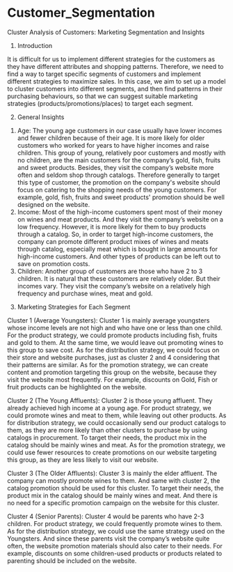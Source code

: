 # Customer_Segmentation

Cluster Analysis of Customers: Marketing Segmentation and Insights 

1. Introduction

It is difficult for us to implement different strategies for the customers as they have different attributes and shopping patterns. Therefore, we need to find a way to target specific segments of customers and implement different strategies to maximize sales. In this case, we aim to set up a model to cluster customers into different segments, and then find patterns in their purchasing behaviours, so that we can suggest suitable marketing strategies (products/promotions/places) to target each segment.

2. General Insights   

1) Age: The young age customers in our case usually have lower incomes and fewer children because of their age. It is more likely for older customers who worked for years to have higher incomes and raise children. This group of young, relatively poor customers and mostly with no children, are the main customers for the company’s gold, fish, fruits and sweet products. Besides, they visit the company’s website more often and seldom shop through catalogs. Therefore generally to target this type of customer, the promotion on the company's website should focus on catering to the shopping needs of the young customers. For example, gold, fish, fruits and sweet products' promotion should be well designed on the website.
2) Income: Most of the high-income customers spent most of their money on wines and meat products. And they visit the company’s website on a low frequency. However, it is more likely for them to buy products through a catalog. So, in order to target high-income customers, the company can promote different product mixes of wines and meats through catalog, especially meat which is bought in large amounts for high-income customers. And other types of products can be left out to save on promotion costs.
3) Children: Another group of customers are those who have 2 to 3 children. It is natural that these customers are relatively older. But their incomes vary. They visit the company’s website on a relatively high frequency and purchase wines, meat and gold.

3. Marketing Strategies for Each Segment

Cluster 1 (Average Youngsters):
Cluster 1 is mainly average youngsters whose income levels are not high and who have one or less than one child. For the product strategy, we could promote products including fish, fruits and gold to them. At the same time, we would leave out promoting wines to this group to save cost. As for the distribution strategy, we could focus on their store and website purchases, just as cluster 2 and 4 considering that their patterns are similar. As for the promotion strategy, we can create content and promotion targeting this group on the website, because they visit the website most frequently. For example, discounts on Gold, Fish or fruit products can be highlighted on the website.

Cluster 2 (The Young Affluents):
Cluster 2 is those young affluent. They already achieved high income at a young age. For product strategy, we could promote wines and meat to them, while leaving out other products. As for distribution strategy, we could occasionally send our product catalogs to them, as they are more likely than other clusters to purchase by using catalogs in procurement. To target their needs, the product mix in the catalog should be mainly wines and meat. As for the promotion strategy, we could use fewer resources to create promotions on our website targeting this group, as they are less likely to visit our website.

Cluster 3 (The Older Affluents):
Cluster 3 is mainly the elder affluent. The company can mostly promote wines to them. And same with cluster 2, the catalog promotion should be used for this cluster. To target their needs, the product mix in the catalog should be mainly wines and meat. And there is no need for a specific promotion campaign on the website for this cluster.

Cluster 4 (Senior Parents):
Cluster 4 would be parents who have 2-3 children. For product strategy, we could frequently promote wines to them. As for the distribution strategy, we could use the same strategy used on the Youngsters. And since these parents visit the company’s website quite often, the website promotion materials should also cater to their needs. For example, discounts on some children-used products or products related to parenting should be included on the website.




